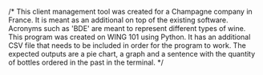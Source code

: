 /*
This client management tool was created for a Champagne company in France. It is meant as an additional on top of the existing software. Acronyms such as 'BDE' are meant to represent different types of wine. 
This program was created on WING 101 using Python. It has an additional CSV file that needs to be included in order for the program to work. The expected outputs are a pie chart, a graph and a sentence with the 
quantity of bottles ordered in the past in the terminal. 
*/
